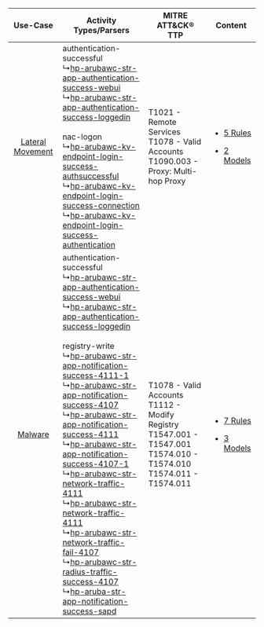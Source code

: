 |    Use-Case    | Activity Types/Parsers    | MITRE ATT&CK® TTP    | Content    |
|:----:| ---- | ---- | ---- |
| [Lateral Movement](../../../UseCases/uc_lateral_movement.md) |  authentication-successful<br> ↳[hp-arubawc-str-app-authentication-success-webui](Ps/pC_hparubawcstrappauthenticationsuccesswebui.md)<br> ↳[hp-arubawc-str-app-authentication-success-loggedin](Ps/pC_hparubawcstrappauthenticationsuccessloggedin.md)<br><br> nac-logon<br> ↳[hp-arubawc-kv-endpoint-login-success-authsuccessful](Ps/pC_hparubawckvendpointloginsuccessauthsuccessful.md)<br> ↳[hp-arubawc-kv-endpoint-login-success-connection](Ps/pC_hparubawckvendpointloginsuccessconnection.md)<br> ↳[hp-arubawc-kv-endpoint-login-success-authentication](Ps/pC_hparubawckvendpointloginsuccessauthentication.md)<br>    | T1021 - Remote Services<br>T1078 - Valid Accounts<br>T1090.003 - Proxy: Multi-hop Proxy<br>    | [<ul><li>5 Rules</li></ul><ul><li>2 Models</li></ul>](RM/r_m_hp_aruba_wireless_controller_Lateral_Movement.md) |
|          [Malware](../../../UseCases/uc_malware.md)          |  authentication-successful<br> ↳[hp-arubawc-str-app-authentication-success-webui](Ps/pC_hparubawcstrappauthenticationsuccesswebui.md)<br> ↳[hp-arubawc-str-app-authentication-success-loggedin](Ps/pC_hparubawcstrappauthenticationsuccessloggedin.md)<br><br> registry-write<br> ↳[hp-arubawc-str-app-notification-success-4111-1](Ps/pC_hparubawcstrappnotificationsuccess41111.md)<br> ↳[hp-arubawc-str-app-notification-success-4107](Ps/pC_hparubawcstrappnotificationsuccess4107.md)<br> ↳[hp-arubawc-str-app-notification-success-4111](Ps/pC_hparubawcstrappnotificationsuccess4111.md)<br> ↳[hp-arubawc-str-app-notification-success-4107-1](Ps/pC_hparubawcstrappnotificationsuccess41071.md)<br> ↳[hp-arubawc-str-network-traffic-4111](Ps/pC_hparubawcstrnetworktraffic4111.md)<br> ↳[hp-arubawc-str-network-traffic-4111](Ps/pC_hparubawcstrnetworktraffic4111.md)<br> ↳[hp-arubawc-str-network-traffic-fail-4107](Ps/pC_hparubawcstrnetworktrafficfail4107.md)<br> ↳[hp-arubawc-str-radius-traffic-success-4107](Ps/pC_hparubawcstrradiustrafficsuccess4107.md)<br> ↳[hp-aruba-str-app-notification-success-sapd](Ps/pC_hparubastrappnotificationsuccesssapd.md)<br> | T1078 - Valid Accounts<br>T1112 - Modify Registry<br>T1547.001 - T1547.001<br>T1574.010 - T1574.010<br>T1574.011 - T1574.011<br> | [<ul><li>7 Rules</li></ul><ul><li>3 Models</li></ul>](RM/r_m_hp_aruba_wireless_controller_Malware.md)          |